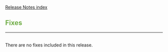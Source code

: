 [Release Notes index](README.md) 

## <span style="color:#70ad47">Fixes</span> <br>

______
<br>
There are no fixes included in this release.
